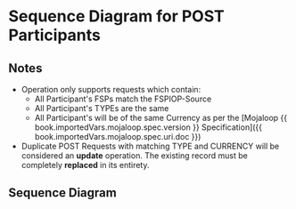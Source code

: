 # Sequence Diagram for POST Participants

## Notes
- Operation only supports requests which contain:
    - All Participant's FSPs match the FSPIOP-Source
    - All Participant's TYPEs are the same
    - All Participant's will be of the same Currency as per the [Mojaloop {{ book.importedVars.mojaloop.spec.version }} Specification]({{ book.importedVars.mojaloop.spec.uri.doc }})
- Duplicate POST Requests with matching TYPE and CURRENCY will be considered an __update__ operation. The existing record must be completely **replaced** in its entirety. 

## Sequence Diagram

```puml { src="./mojaloop-technical-overview/account-lookup-service/assets/diagrams/sequence/seq-acct-lookup-post-participants-7.2.1.plantuml" }
```
